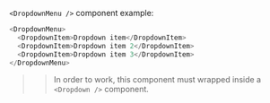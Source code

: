 `<DropdownMenu />` component example:

```js static
<DropdownMenu>
  <DropdownItem>Dropdown item</DropdownItem>
  <DropdownItem>Dropdown item 2</DropdownItem>
  <DropdownItem>Dropdown item 3</DropdownItem>
</DropdownMenu>
```

> > In order to work, this component must wrapped inside a `<Dropdown />` component.

